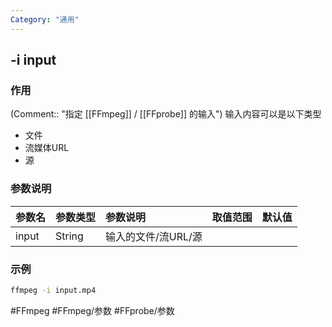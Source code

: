 ```yaml
---
Category: "通用"
---
```


## -i input

### 作用
(Comment:: "指定 [[FFmpeg]] / [[FFprobe]] 的输入")
输入内容可以是以下类型
- 文件
- 流媒体URL
- 源

### 参数说明
|参数名|参数类型|参数说明|取值范围|默认值|
|:-|:-|:-|:-|:-|
|input|String|输入的文件/流URL/源|||

### 示例
```bash
ffmpeg -i input.mp4
```

#FFmpeg #FFmpeg/参数 #FFprobe/参数 